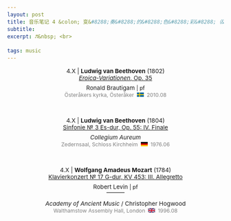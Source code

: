 ```yaml
---
layout: post
title: 音乐笔记 4 &colon; 变&#8288;奏&#8288;的&#8288;色&#8288;彩&#8288;（&#8288;四&#8288;）
subtitle: 
excerpt: ♬&nbsp; <br>

tags: music
---
```



<p style="text-align:center; font-size:0.97em">
	4.X | <b>Ludwig van Beethoven</b> (1802) <br>
<a href='https://www.youtube.com/watch?v=C8pKh70eDls&list=OLAK5uy_nUlvK67it48AmD5i9MviPF3WXp1JrTsJ0&index=7'>
	<i>Eroica-Variationen</i>, <nobr>Op. 35</nobr> </a> </p>

<p style="margin-bottom:-0.5em"> </p>

<p style="text-align:center; font-size:0.97em"> 
	Ronald Brautigam 
	<span style="font-size:0.9em">| pf</span> <br> 
<span style="font-size:0.9em; color:grey">
	Österåkers kyrka, Österåker &nbsp;<img src="/assets/img/flags/sv.png" height="10.5" width="16"/>&nbsp; 2010.08 </span> </p>

<br>


<p style="text-align:center; font-size:0.97em">
	4.X | <b>Ludwig van Beethoven</b> (1804) <br>
<a href='https://youtu.be/G6_aG4TQyIM?si=VAdueOhtstpRaww6&t=2320s'>
	Sinfonie № 3 Es-dur, <nobr>Op. 55</nobr>: <nobr>IV. Finale</nobr> </a> </p>

<p style="margin-bottom:-0.5em"> </p>

<p style="text-align:center; font-size:0.97em"> 
<i>Collegium Aureum</i> <br>
<span style="font-size:0.9em; color:grey">
	Zedernsaal, <nobr>Schloss Kirchheim &nbsp;<img src="/assets/img/flags/de.png" height="10.5" width="16"/>&nbsp; 1976.06 </nobr></span> </p>


<br>


<p style="text-align:center; font-size:0.97em">
	4.X | <b>Wolfgang Amadeus Mozart</b> (1784) <br>
<a href='https://www.youtube.com/watch?v=85c_-D9-0uM&list=PLKNeKDMjgWYieluoSCxU_kA-Z2ikjFEAM&index=3'>
	Klavierkonzert № 17 G-dur, <nobr>KV 453</nobr>: <nobr>III. Allegretto</nobr> </a> </p>

<p style="margin-bottom:-0.5em"> </p>

<p style="text-align:center; font-size:0.97em"> 
	Robert Levin
	<span style="font-size:0.9em">| pf</span> </p>

<p style="text-align:center; margin-bottom:-0.25em; margin-top:-1.25em"> ——— </p>

<p style="text-align:center; font-size:0.97em"> 
<i>Academy of Ancient Music</i> / <nobr>Christopher Hogwood</nobr> <br>
<span style="font-size:0.9em; color:grey">
	Walthamstow Assembly Hall, <nobr>London &nbsp;<img src="/assets/img/flags/uk.png" height="10.5" width="16"/>&nbsp; 1996.08 </nobr></span> </p>


<br>








